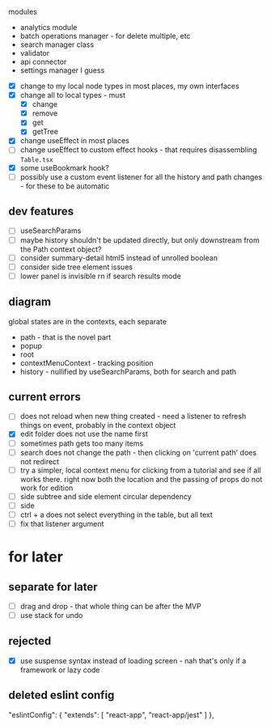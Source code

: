 
modules
- analytics module
- batch operations manager - for delete multiple, etc
- search manager class
- validator
- api connector
- settings manager I guess

- [x] change to my local node types in most places, my own interfaces
- [x] change all to local types - must 
  - [x] change
  - [x] remove
  - [x] get
  - [x] getTree
- [x] change useEffect in most places
- [ ] change useEffect to custom effect hooks - that requires disassembling `Table.tsx`
- [x] some useBookmark hook?
- [ ] possibly use a custom event listener for all the history and path changes - for these to be automatic

## dev features
- [ ] useSearchParams
- [ ] maybe history shouldn't be updated directly, but only downstream from the Path context object?
- [ ] consider summary-detail html5 instead of unrolled boolean
- [ ] consider side tree element issues
- [ ] lower panel is invisible rn if search results mode

## diagram
global states are in the contexts, each separate
- path - that is the novel part
- popup
- root
- contextMenuContext - tracking position
- history - nullified by useSearchParams, both for search and path

## current errors
- [ ] does not reload when new thing created - need a listener to refresh things on event, probably in the context object
- [x] edit folder does not use the name first
- [ ] sometimes path gets too many items
- [ ] search does not change the path - then clicking on 'current path' does not redirect
- [ ] try a simpler, local context menu for clicking from a tutorial and see if all works there. right now both the location and the passing of props do not work for edition
- [ ] side subtree and side element circular dependency
- [ ] side 
- [ ] ctrl + a does not select everything in the table, but all text
- [ ] fix that listener argument

# for later
## separate for later
- [ ] drag and drop - that whole thing can be after the MVP
- [ ] use stack for undo

## rejected
- [x] use suspense syntax instead of loading screen - nah that's only if a framework or lazy code

## deleted eslint config
"eslintConfig": {
  "extends": [
    "react-app",
    "react-app/jest"
  ]
},

